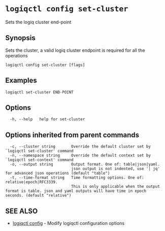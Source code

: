 # `logiqctl config set-cluster`

Sets the logiq cluster end-point

## Synopsis


Sets the cluster, a valid logiq cluster endpoint is required for all the operations
		

```
logiqctl config set-cluster [flags]
```

## Examples

```
logiqctl set-cluster END-POINT
```

## Options

```
  -h, --help   help for set-cluster
```

## Options inherited from parent commands

```
  -c, --cluster string       Override the default cluster set by `logiqctl set-cluster' command
  -n, --namespace string     Override the default context set by `logiqctl set-context' command
  -o, --output string        Output format. One of: table|json|yaml. 
                             json output is not indented, use '| jq' for advanced json operations (default "table")
  -t, --time-format string   Time formatting options. One of: relative|epoch|RFC3339. 
                             This is only applicable when the output format is table. json and yaml outputs will have time in epoch seconds. (default "relative")
```

## SEE ALSO

* [logiqctl config](/config/logiqctl_config)	 - Modify logiqctl configuration options

